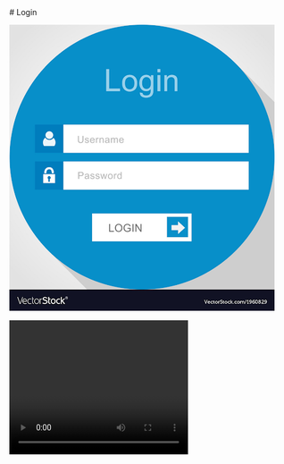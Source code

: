 <link href="styles.css" rel="stylesheet"> 
# Login

[![hi](imgs/login.png "login???")](pages/map.md)
<div class="aside">
<video width="320" height="240" controls>
  <source src="vids/funny.mp4" type="video/mp4">
Your browser does not support the video tag.
</video>
</div>
